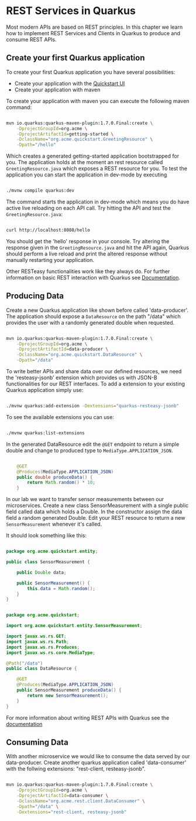 # REST Services in Quarkus

Most modern APIs are based on REST principles. In this chapter we learn how to implement REST Services and Clients in Quarkus to produce and consume REST APIs. 

## Create your first Quarkus application

To create your first Quarkus application you have several possibilities:
  * Create your application with the [Quickstart UI](https://code.quarkus.io/)
  * Create your application with maven

To create your application with maven you can execute the following maven
command:

```bash 

mvn io.quarkus:quarkus-maven-plugin:1.7.0.Final:create \
    -DprojectGroupId=org.acme \
    -DprojectArtifactId=getting-started \
    -DclassName="org.acme.quickstart.GreetingResource" \
    -Dpath="/hello"

``` 

Which creates a generated getting-started application bootstrapped for you. The
application holds at the moment an rest resource called `GreetingResource.java`
which exposes a REST resource for you. 
To test the application you can start the application in dev-mode by executing 

```bash 

./mvnw compile quarkus:dev

``` 

The command starts the application in dev-mode which means you do have active
live reloading on each API call. Try hitting the API and test the
`GreetingResource.java`: 

```bash

curl http://localhost:8080/hello

```

You should get the 'hello' response in your console. Try altering the response
given in the `GreetingResource.java` and hit the API again, Quarkus should perform
a live reload and print the altered response without manually restarting your
application.

Other RESTeasy functionalities work like they always do. For further information 
on basic REST interaction with Quarkus see [Documentation](https://quarkus.io/guides/rest-json).

## Producing Data

Create a new Quarkus application like shown before called 'data-producer'. The application should expose a `DataResource` on the path "/data" which provides the user with a randomly generated double when requested. 

```bash

mvn io.quarkus:quarkus-maven-plugin:1.7.0.Final:create \
    -DprojectGroupId=org.acme \
    -DprojectArtifactId=data-producer \
    -DclassName="org.acme.quickstart.DataResource" \
    -Dpath="/data"
```

To write better APIs and share data over our defined resources, we need the 'resteasy-jsonb' extension which provides us with 
JSON-B functionalities for our REST interfaces. 
To add a extension to your existing Quarkus application simply use:

```bash

./mvnw quarkus:add-extension -Dextensions="quarkus-resteasy-jsonb"

```

To see the available extensions you can use: 

```bash

./mvnw quarkus:list-extensions

```

In the generated DataResource edit the `@GET` endpoint to return a simple double and change to produced type to `MediaType.APPLICATION_JSON`.

```java

    @GET
    @Produces(MediaType.APPLICATION_JSON)
    public double produceData() {
        return Math.random() * 10;
    }

```

In our lab we want to transfer sensor measurements between our microservices. Create a new class SensorMeasurement with a single public field called data which holds a Double. In the constructor assign the data field a random generated Double. Edit your REST resource to return a new `SensorMeasurement` whenever it's called.

It should look something like this:

```java

package org.acme.quickstart.entity;

public class SensorMeasurement {

    public Double data;

    public SensorMeasurement() {
        this.data = Math.random();
    }
}

```

```java

package org.acme.quickstart;

import org.acme.quickstart.entity.SensorMeasurement;

import javax.ws.rs.GET;
import javax.ws.rs.Path;
import javax.ws.rs.Produces;
import javax.ws.rs.core.MediaType;

@Path("/data")
public class DataResource {

    @GET
    @Produces(MediaType.APPLICATION_JSON)
    public SensorMeasurement produceData() {
        return new SensorMeasurement();
    }
}

```


For more information about writing REST APIs with Quarkus see the [documentation](https://quarkus.io/guides/rest-json)

## Consuming Data

With another microservice we would like to consume the data served by our data-producer. Create another quarkus application called 'data-consumer' with the follwing extensions: "rest-client, resteasy-jsonb".

```bash

mvn io.quarkus:quarkus-maven-plugin:1.7.0.Final:create \
    -DprojectGroupId=org.acme \
    -DprojectArtifactId=data-consumer \
    -DclassName="org.acme.rest.client.DataConsumer" \
    -Dpath="/data" \
    -Dextensions="rest-client, resteasy-jsonb"

```

